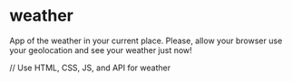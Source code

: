 # weather

App of the weather in your current place.
Please, allow your browser use your geolocation and see your weather just now!

// Use HTML, CSS, JS, and API for weather 

